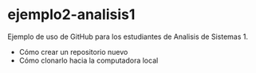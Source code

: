 # ejemplo2-analisis1
Ejemplo de uso de GitHub para los estudiantes de Analisis de Sistemas 1.

- Cómo crear un repositorio nuevo
- Cómo clonarlo hacia la computadora local
